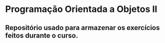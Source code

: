 # Programação Orientada a Objetos II

## Repositório usado para armazenar os exercícios feitos durante o curso.
